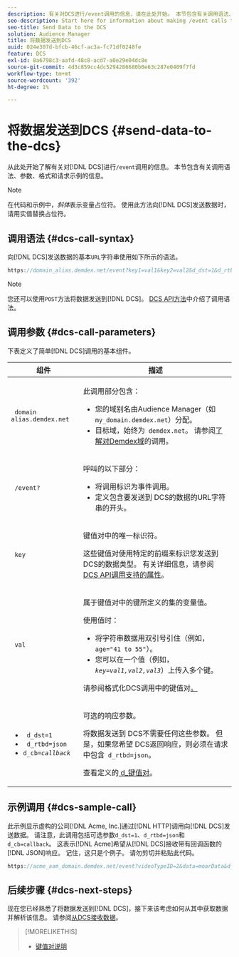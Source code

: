 ```yaml
---
description: 有关对DCS进行/event调用的信息，请在此处开始。 本节包含有关调用语法、参数、格式和请求示例的信息。
seo-description: Start here for information about making /event calls to the DCS. This section includes information about call syntax, parameters, formatting, and a request example.
seo-title: Send Data to the DCS
solution: Audience Manager
title: 将数据发送到DCS
uuid: 024e307d-bfcb-46cf-ac3a-fc71df0248fe
feature: DCS
exl-id: 8a6798c3-aafd-48c8-acd7-a0e29e04dc8e
source-git-commit: 4d3c859cc4dc5294286680b0e63c287e0409f7fd
workflow-type: tm+mt
source-wordcount: '392'
ht-degree: 1%

---
```


# 将数据发送到DCS {#send-data-to-the-dcs}

从此处开始了解有关对[!DNL DCS]进行`/event`调用的信息。 本节包含有关调用语法、参数、格式和请求示例的信息。

>[!NOTE]
>
>在代码和示例中，*斜体*&#x200B;表示变量占位符。 使用此方法向[!DNL DCS]发送数据时，请用实值替换占位符。

## 调用语法 {#dcs-call-syntax}

向[!DNL DCS]发送数据的基本`URL`字符串使用如下所示的语法。

```js
https://domain_alias.demdex.net/event?key1=val1&key2=val2&d_dst=1&d_rtbd=json&d_cb=callback
```

>[!NOTE]
>
>您还可以使用`POST`方法将数据发送到[!DNL DCS]。 [DCS API方法](../../../api/dcs-intro/dcs-api-reference/dcs-api-methods.md)中介绍了调用语法。

## 调用参数 {#dcs-call-parameters}

下表定义了简单[!DNL DCS]调用的基本组件。

<table id="table_5F6A5B324EB848168543386516FBF384"> 
 <thead> 
  <tr> 
   <th colname="col1" class="entry"> 组件 </th> 
   <th colname="col2" class="entry"> 描述 </th> 
  </tr> 
 </thead>
 <tbody> 
  <tr> 
   <td colname="col1"> <p> <code> domain alias.demdex.net</code> </p> </td> 
   <td colname="col2"> <p>此调用部分包含： </p> <p> 
     <ul id="ul_3EDA9C7BA6794D06BCB07A75A9BD2372"> 
      <li id="li_74624CA78D6F4536A8164AE1FA1DECB9">您的域别名由<span class="keyword">Audience Manager</span>（如<code> my_domain.demdex.net</code>）分配。 </li> 
      <li id="li_08ABE91CA247403AA480B3FB4BEF83BA">目标域，始终为<code> demdex.net</code>。 请参阅<a href="../../../reference/demdex-calls.md">了解对Demdex域</a>的调用。 </li> 
     </ul> </p> </td> 
  </tr> 
  <tr> 
   <td colname="col1"> <p> <code> /event?</code> </p> </td> 
   <td colname="col2"> <p>呼叫的以下部分： </p> <p> 
     <ul id="ul_6332444A305A4F12A7CBE471CA508516"> 
      <li id="li_1C5C111B2B0E4621B3FC0C20D6516041">将调用标识为事件调用。 </li> 
      <li id="li_DBCE9B1C70604A629ECD7AC0A9052198">定义包含要发送到<span class="wintitle"> DCS</span>的数据的URL字符串的开头。 </li> 
     </ul> </p> </td> 
  </tr> 
  <tr> 
   <td colname="col1"> <p> <code> key</code> </p> </td> 
   <td colname="col2"> <p>键值对中的唯一标识符。 </p> <p>这些键值对使用特定的前缀来标识您发送到<span class="wintitle"> DCS</span>的数据类型。 有关详细信息，请参阅<a href="../../../api/dcs-intro/dcs-api-reference/dcs-keys.md"> DCS API调用支持的属性</a>。 </p> </td> 
  </tr> 
  <tr> 
   <td colname="col1"> <p> <code> val</code> </p> </td> 
   <td colname="col2"> <p>属于键值对中的键所定义的集的变量值。 </p> <p>使用值时： </p> <p> 
     <ul id="ul_624DC78759F74AD8920220058E54E083"> 
      <li id="li_091E5B4820EC4A93B775433E428E74AB">将字符串数据用双引号引住（例如，<code> age="41 to 55"</code>）。 </li> 
      <li id="li_C558E3BA6EE34413BBBB962D4CD0D10E">您可以在一个值（例如，<i><code>key</i>=<i>val1,val2,val3</i></code></i>）上传入多个键。 </li> 
     </ul> </p> <p>请参阅格式化DCS调用</a>中的键值对<a href="../../../api/dcs-intro/dcs-api-reference/dcs-key-format.md">。 </p> </td>
  </tr> 
  <tr> 
   <td colname="col1"> <p> 
     <ul id="ul_36E2C1A0538D4D2C94DFC1335720A524"> 
      <li id="li_8902EED431CE4F0189A94868FA52DB1F"> <code> d_dst=1</code> </li> 
      <li id="li_4B6B29499D444E31808DE0A9AA0442D0"> <code> d_rtbd=json</code> </li> 
      <li id="li_3430CD0438604B83BE6437E6EC480816"> <code>d_cb=<i>callback</i></code> </li>
     </ul> </p> </td> 
   <td colname="col2"> <p>可选的响应参数。 </p> <p> 将数据发送到<span class="wintitle"> DCS</span>不需要任何这些参数。 但是，如果您希望<span class="wintitle"> DCS</span>返回响应，则必须在请求中包含<code> d_rtbd=json</code>。 </p> <p>查看定义的<a href="../../../api/dcs-intro/dcs-api-reference/dcs-keys.md#d-attributes"> d_键值对</a>。 </p> </td> 
  </tr>
 </tbody>
</table>

## 示例调用 {#dcs-sample-call}

此示例显示虚构的公司[!DNL Acme, Inc.]通过[!DNL HTTP]调用向[!DNL DCS]发送数据。 请注意，此调用包括可选参数`d_dst=1`、`d_rtbd=json`和`d_cb=callback`。 这表示[!DNL Acme]希望从[!DNL DCS]接收带有回调函数的[!DNL JSON]响应。 记住，这只是个例子。 请勿剪切并粘贴此代码。

```js
https://acme_aam_domain.demdex.net/event?videoTypeID=2&data=moarData&d_dst=1&d_rtbd=json&d_cb=acme_callback
```

## 后续步骤 {#dcs-next-steps}

现在您已经熟悉了将数据发送到[!DNL DCS]，接下来该考虑如何从其中获取数据并解析该信息。 请参阅[从DCS接收数据](../../../api/dcs-intro/dcs-event-calls/dcs-url-receive.md)。

>[!MORELIKETHIS]
>
>* [键值对说明](../../../reference/key-value-pairs-explained.md)
